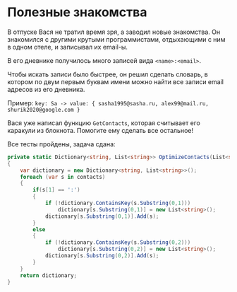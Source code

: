 # Полезные знакомства

В отпуске Вася не тратил время зря, а заводил новые знакомства. Он знакомился с другими крутыми программистами, отдыхающими с ним в одном отеле, и записывал их email-ы.

В его дневнике получилось много записей вида `<name>:<email>`.

Чтобы искать записи было быстрее, он решил сделать словарь, в котором по двум первым буквам имени можно найти все записи email адресов из его дневника.

Пример: `key: Sа -> value: { sasha1995@sasha.ru, alex99@mail.ru, shurik2020@google.com }`

Вася уже написал функцию `GetContacts`, которая считывает его каракули из блокнота. Помогите ему сделать все остальное!

Все тесты пройдены, задача сдана:
```cs
private static Dictionary<string, List<string>> OptimizeContacts(List<string> contacts)
{
    var dictionary = new Dictionary<string, List<string>>();
    foreach (var s in contacts)
    {
        if(s[1] == ':')
        {
            if (!dictionary.ContainsKey(s.Substring(0,1)))
                dictionary[s.Substring(0,1)] = new List<string>();
            dictionary[s.Substring(0,1)].Add(s);
        }
        else
        {
            if (!dictionary.ContainsKey(s.Substring(0,2)))
                dictionary[s.Substring(0,2)] = new List<string>();
            dictionary[s.Substring(0,2)].Add(s);
        }
    }
    return dictionary;
}
```
